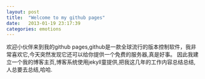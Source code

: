 ```yaml
---
layout: post
title:  "Welcome to my github pages"
date:   2013-01-19 23:17:39
categories: emotions
---
```

 欢迎小伙伴来到我的github pages,github是一款全球流行的版本控制软件，我非常喜欢它,今天突然发现它还可以给你提供一个免费的服务器,真是好事。
 因此我建立一个我的博客主页,博客系统使用jekyll童提供,把我这几年的工作内容总结总结,人总要去总结,哈哈.
